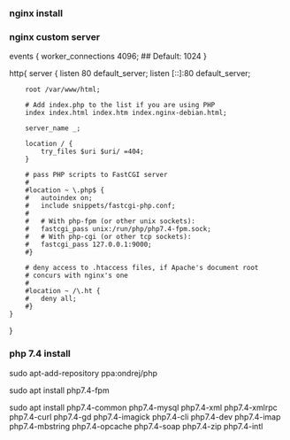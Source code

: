 ### nginx install



### nginx custom server


events {
  worker_connections  4096;  ## Default: 1024
}

http{
	server {
		listen 80 default_server;
		listen [::]:80 default_server;

		root /var/www/html;

		# Add index.php to the list if you are using PHP
		index index.html index.htm index.nginx-debian.html;

		server_name _;

		location / {
			try_files $uri $uri/ =404;
		}

		# pass PHP scripts to FastCGI server
		#
		#location ~ \.php$ {
		#	autoindex on;
		#	include snippets/fastcgi-php.conf;
		#
		#	# With php-fpm (or other unix sockets):
		#	fastcgi_pass unix:/run/php/php7.4-fpm.sock;
		#	# With php-cgi (or other tcp sockets):
		#	fastcgi_pass 127.0.0.1:9000;
		#}

		# deny access to .htaccess files, if Apache's document root
		# concurs with nginx's one
		#
		#location ~ /\.ht {
		#	deny all;
		#}
	}
}




### php 7.4 install
sudo apt-add-repository ppa:ondrej/php

sudo apt install php7.4-fpm

sudo apt install php7.4-common php7.4-mysql php7.4-xml php7.4-xmlrpc php7.4-curl php7.4-gd php7.4-imagick php7.4-cli php7.4-dev php7.4-imap php7.4-mbstring php7.4-opcache php7.4-soap php7.4-zip php7.4-intl

